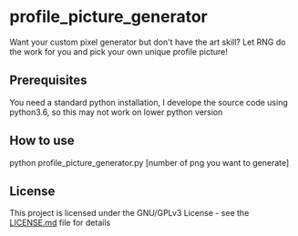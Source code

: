 # profile_picture_generator

Want your custom pixel generator but don't have the art skill?
Let RNG do the work for you and pick your own unique profile picture!

## Prerequisites

You need a standard python installation, I develope the source code using python3.6, so this may not work on lower python version

## How to use

python profile_picture_generator.py [number of png you want to generate]

## License

This project is licensed under the GNU/GPLv3 License - see the [LICENSE.md](LICENSE.md) file for details